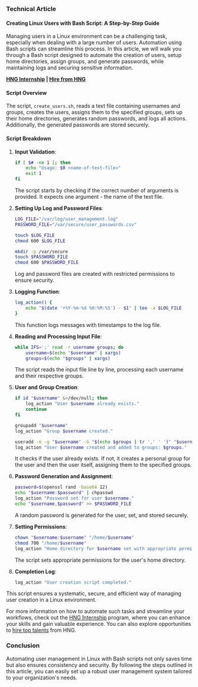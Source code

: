 ### Technical Article

#### Creating Linux Users with Bash Script: A Step-by-Step Guide

Managing users in a Linux environment can be a challenging task, especially when dealing with a large number of users. Automation using Bash scripts can streamline this process. In this article, we will walk you through a Bash script designed to automate the creation of users, setup home directories, assign groups, and generate passwords, while maintaining logs and securing sensitive information.

**[HNG Internship](https://hng.tech/internship) | [Hire from HNG](https://hng.tech/hire)**

#### Script Overview

The script, `create_users.sh`, reads a text file containing usernames and groups, creates the users, assigns them to the specified groups, sets up their home directories, generates random passwords, and logs all actions. Additionally, the generated passwords are stored securely.

#### Script Breakdown

1. **Input Validation**:
   ```bash
   if [ $# -ne 1 ]; then
       echo "Usage: $0 <name-of-text-file>"
       exit 1
   fi
   ```
   The script starts by checking if the correct number of arguments is provided. It expects one argument - the name of the text file.

2. **Setting Up Log and Password Files**:
   ```bash
   LOG_FILE="/var/log/user_management.log"
   PASSWORD_FILE="/var/secure/user_passwords.csv"
   
   touch $LOG_FILE
   chmod 600 $LOG_FILE
   
   mkdir -p /var/secure
   touch $PASSWORD_FILE
   chmod 600 $PASSWORD_FILE
   ```
   Log and password files are created with restricted permissions to ensure security.

3. **Logging Function**:
   ```bash
   log_action() {
       echo "$(date '+%Y-%m-%d %H:%M:%S') - $1" | tee -a $LOG_FILE
   }
   ```
   This function logs messages with timestamps to the log file.

4. **Reading and Processing Input File**:
   ```bash
   while IFS=';' read -r username groups; do
       username=$(echo "$username" | xargs)
       groups=$(echo "$groups" | xargs)
   ```
   The script reads the input file line by line, processing each username and their respective groups.

5. **User and Group Creation**:
   ```bash
   if id "$username" &>/dev/null; then
       log_action "User $username already exists."
       continue
   fi
   
   groupadd "$username"
   log_action "Group $username created."
   
   useradd -m -g "$username" -G "$(echo $groups | tr ',' ' ')" "$username"
   log_action "User $username created and added to groups: $groups."
   ```
   It checks if the user already exists. If not, it creates a personal group for the user and then the user itself, assigning them to the specified groups.

6. **Password Generation and Assignment**:
   ```bash
   password=$(openssl rand -base64 12)
   echo "$username:$password" | chpasswd
   log_action "Password set for user $username."
   echo "$username,$password" >> $PASSWORD_FILE
   ```
   A random password is generated for the user, set, and stored securely.

7. **Setting Permissions**:
   ```bash
   chown "$username:$username" "/home/$username"
   chmod 700 "/home/$username"
   log_action "Home directory for $username set with appropriate permissions and ownership."
   ```
   The script sets appropriate permissions for the user's home directory.

8. **Completion Log**:
   ```bash
   log_action "User creation script completed."
   ```

This script ensures a systematic, secure, and efficient way of managing user creation in a Linux environment.

For more information on how to automate such tasks and streamline your workflows, check out the [HNG Internship](https://hng.tech/internship) program, where you can enhance your skills and gain valuable experience. You can also explore opportunities to [hire top talents](https://hng.tech/hire) from HNG.

### Conclusion

Automating user management in Linux with Bash scripts not only saves time but also ensures consistency and security. By following the steps outlined in this article, you can easily set up a robust user management system tailored to your organization's needs.